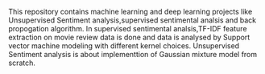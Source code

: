 This repository contains machine learning and deep learning projects like Unsupervised Sentiment analysis,supervised sentimental analsis and back propogation algorithm.
    In supervised sentimental analsis,TF-IDF feature extraction on movie review data is done and data is analysed by Support vector machine modeling with different kernel choices.
    Unsupervised Sentiment analysis is about implementtion of Gaussian mixture model  from scratch.
